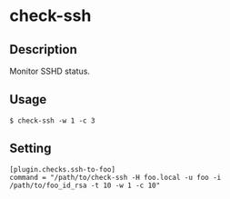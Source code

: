 # check-ssh

## Description

Monitor SSHD status.

## Usage

```
$ check-ssh -w 1 -c 3

```

## Setting

```
[plugin.checks.ssh-to-foo]
command = "/path/to/check-ssh -H foo.local -u foo -i /path/to/foo_id_rsa -t 10 -w 1 -c 10"
```
